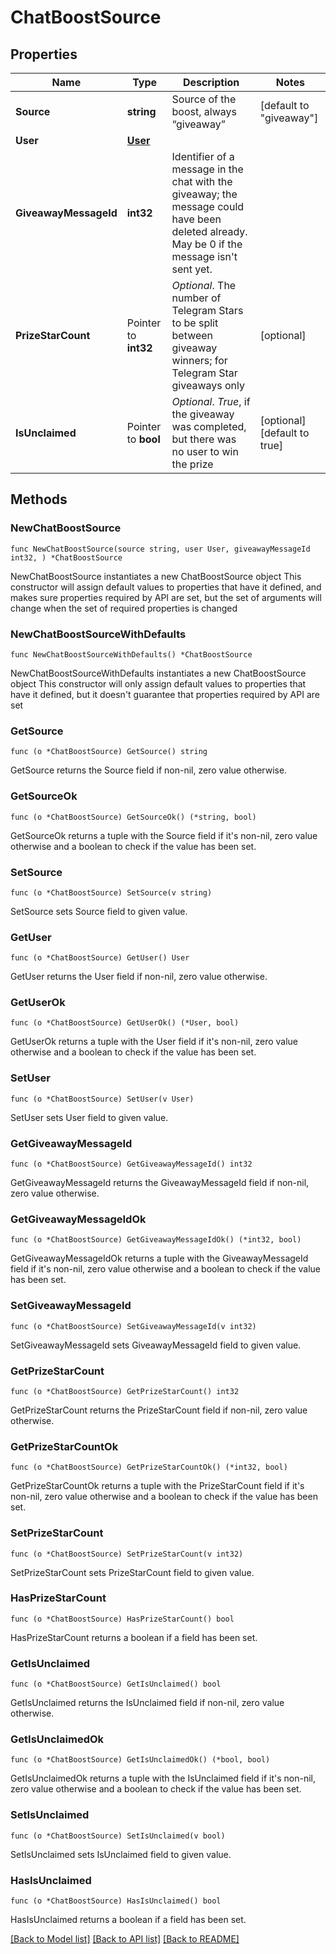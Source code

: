# ChatBoostSource

## Properties

Name | Type | Description | Notes
------------ | ------------- | ------------- | -------------
**Source** | **string** | Source of the boost, always “giveaway” | [default to "giveaway"]
**User** | [**User**](User.md) |  | 
**GiveawayMessageId** | **int32** | Identifier of a message in the chat with the giveaway; the message could have been deleted already. May be 0 if the message isn&#39;t sent yet. | 
**PrizeStarCount** | Pointer to **int32** | *Optional*. The number of Telegram Stars to be split between giveaway winners; for Telegram Star giveaways only | [optional] 
**IsUnclaimed** | Pointer to **bool** | *Optional*. *True*, if the giveaway was completed, but there was no user to win the prize | [optional] [default to true]

## Methods

### NewChatBoostSource

`func NewChatBoostSource(source string, user User, giveawayMessageId int32, ) *ChatBoostSource`

NewChatBoostSource instantiates a new ChatBoostSource object
This constructor will assign default values to properties that have it defined,
and makes sure properties required by API are set, but the set of arguments
will change when the set of required properties is changed

### NewChatBoostSourceWithDefaults

`func NewChatBoostSourceWithDefaults() *ChatBoostSource`

NewChatBoostSourceWithDefaults instantiates a new ChatBoostSource object
This constructor will only assign default values to properties that have it defined,
but it doesn't guarantee that properties required by API are set

### GetSource

`func (o *ChatBoostSource) GetSource() string`

GetSource returns the Source field if non-nil, zero value otherwise.

### GetSourceOk

`func (o *ChatBoostSource) GetSourceOk() (*string, bool)`

GetSourceOk returns a tuple with the Source field if it's non-nil, zero value otherwise
and a boolean to check if the value has been set.

### SetSource

`func (o *ChatBoostSource) SetSource(v string)`

SetSource sets Source field to given value.


### GetUser

`func (o *ChatBoostSource) GetUser() User`

GetUser returns the User field if non-nil, zero value otherwise.

### GetUserOk

`func (o *ChatBoostSource) GetUserOk() (*User, bool)`

GetUserOk returns a tuple with the User field if it's non-nil, zero value otherwise
and a boolean to check if the value has been set.

### SetUser

`func (o *ChatBoostSource) SetUser(v User)`

SetUser sets User field to given value.


### GetGiveawayMessageId

`func (o *ChatBoostSource) GetGiveawayMessageId() int32`

GetGiveawayMessageId returns the GiveawayMessageId field if non-nil, zero value otherwise.

### GetGiveawayMessageIdOk

`func (o *ChatBoostSource) GetGiveawayMessageIdOk() (*int32, bool)`

GetGiveawayMessageIdOk returns a tuple with the GiveawayMessageId field if it's non-nil, zero value otherwise
and a boolean to check if the value has been set.

### SetGiveawayMessageId

`func (o *ChatBoostSource) SetGiveawayMessageId(v int32)`

SetGiveawayMessageId sets GiveawayMessageId field to given value.


### GetPrizeStarCount

`func (o *ChatBoostSource) GetPrizeStarCount() int32`

GetPrizeStarCount returns the PrizeStarCount field if non-nil, zero value otherwise.

### GetPrizeStarCountOk

`func (o *ChatBoostSource) GetPrizeStarCountOk() (*int32, bool)`

GetPrizeStarCountOk returns a tuple with the PrizeStarCount field if it's non-nil, zero value otherwise
and a boolean to check if the value has been set.

### SetPrizeStarCount

`func (o *ChatBoostSource) SetPrizeStarCount(v int32)`

SetPrizeStarCount sets PrizeStarCount field to given value.

### HasPrizeStarCount

`func (o *ChatBoostSource) HasPrizeStarCount() bool`

HasPrizeStarCount returns a boolean if a field has been set.

### GetIsUnclaimed

`func (o *ChatBoostSource) GetIsUnclaimed() bool`

GetIsUnclaimed returns the IsUnclaimed field if non-nil, zero value otherwise.

### GetIsUnclaimedOk

`func (o *ChatBoostSource) GetIsUnclaimedOk() (*bool, bool)`

GetIsUnclaimedOk returns a tuple with the IsUnclaimed field if it's non-nil, zero value otherwise
and a boolean to check if the value has been set.

### SetIsUnclaimed

`func (o *ChatBoostSource) SetIsUnclaimed(v bool)`

SetIsUnclaimed sets IsUnclaimed field to given value.

### HasIsUnclaimed

`func (o *ChatBoostSource) HasIsUnclaimed() bool`

HasIsUnclaimed returns a boolean if a field has been set.


[[Back to Model list]](../README.md#documentation-for-models) [[Back to API list]](../README.md#documentation-for-api-endpoints) [[Back to README]](../README.md)


